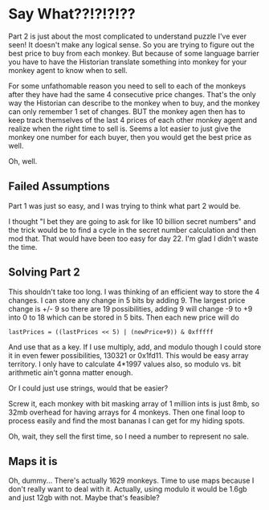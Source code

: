 # Say What??!?!?!??

Part 2 is just about the most complicated to understand puzzle I've ever seen!
It doesn't make any logical sense.   So you are trying to figure out the
best price to buy from each monkey.   But because of some language barrier
you have to have the Historian translate something into monkey for your
monkey agent to know when to sell.

For some unfathomable reason you need to sell to each of the monkeys after
they have had the same 4 consecutive price changes.   That's the only way
the Historian can describe to the monkey when to buy, and the monkey can
only remember 1 set of changes.   BUT the monkey agen then has to keep track
themselves of the last 4 prices of each other monkey agent and realize when
the right time to sell is.   Seems a lot easier to just give the monkey
one number for each buyer, then you would get the best price as well.

Oh, well.

## Failed Assumptions

Part 1 was just so easy, and I was trying to think what part 2 would be.

I thought "I bet they are going to ask for like 10 billion secret numbers"
and the trick would be to find a cycle in the secret number calculation
and then mod that.   That would have been too easy for day 22.  I'm glad
I didn't waste the time.

## Solving Part 2

This shouldn't take too long.   I was thinking of an efficient way to
store the 4 changes.   I can store any change in 5 bits by adding 9.   The
largest price change is +/- 9 so there are 19 possibilities, adding 9
will change -9 to +9 into 0 to 18 which can be stored in 5 bits.  Then
each new price will do

`lastPrices = ((lastPrices << 5) | (newPrice+9)) & 0xfffff`

And use that as a key.   If I use multiply, add, and modulo though
I could store it in even fewer possibilities, 130321 or 0x1fd11.
This would be easy array territory.  I only have to calculate 4*1997
values also, so modulo vs. bit arithmetic ain't gonna matter enough.

Or I could just use strings, would that be easier?

Screw it, each monkey with bit masking array of 1 million ints is just
8mb, so 32mb overhead for having arrays for 4 monkeys.   Then one final
loop to process easily and find the most bananas I can get for my hiding
spots.  

Oh, wait, they sell the first time, so I need a number to represent no sale.

## Maps it is

Oh, dummy...  There's actually 1629 monkeys.   Time to use maps because I
don't really want to deal with it.   Actually, using modulo it would be 1.6gb
and just 12gb with not.   Maybe that's feasible?